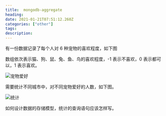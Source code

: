 ```yaml
---
title:  mongodb-aggregate
heading:
date: 2021-01-21T07:51:12.260Z
categories: ["other"]
tags: 
description: 
---
```


有一份数据记录了每个人对 6 种宠物的喜欢程度，如下图

数组依次表示猫、狗、鼠、兔、鱼、鸟的喜欢程度，-1 表示不喜欢，0 表示都可以，1 表示喜欢。

![宠物爱好](https://gitee.com/smile365/blogimg/raw/master/sxy91/1611215725024.png)

需要统计不同城市中，对不同宠物爱好的人数，如下图。

![统计](https://gitee.com/smile365/blogimg/raw/master/sxy91/1611215812237.png)


如何设计数据的存储模型，统计的查询语句应该怎样写。




